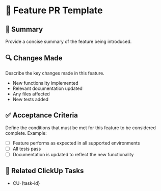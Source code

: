# 🚀 Feature PR Template

## 📌 Summary

Provide a concise summary of the feature being introduced.

## 🔍 Changes Made

Describe the key changes made in this feature.

- New functionality implemented  
- Relevant documentation updated  
- Any files affected
- New tests added

## ✅ Acceptance Criteria

Define the conditions that must be met for this feature to be considered complete. Example:

- [ ] Feature performs as expected in all supported environments
- [ ] All tests pass
- [ ] Documentation is updated to reflect the new functionality

## 🔗 Related ClickUp Tasks

- CU-{task-id}


